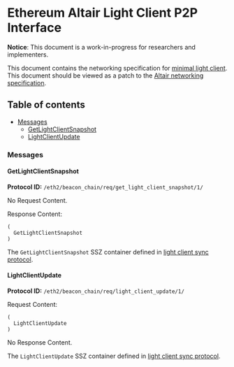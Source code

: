 # Ethereum Altair Light Client P2P Interface

**Notice**: This document is a work-in-progress for researchers and implementers.

This document contains the networking specification for [minimal light client](./sync-protocol.md).
This document should be viewed as a patch to the [Altair networking specification](../altair/p2p-interface.md).

## Table of contents

<!-- TOC -->
<!-- START doctoc generated TOC please keep comment here to allow auto update -->
<!-- DON'T EDIT THIS SECTION, INSTEAD RE-RUN doctoc TO UPDATE -->

- [Messages](#messages)
  - [GetLightClientSnapshot](#getlightclientsnapshot)
  - [LightClientUpdate](#lightclientupdate)

<!-- END doctoc generated TOC please keep comment here to allow auto update -->
<!-- /TOC -->

### Messages

#### GetLightClientSnapshot

**Protocol ID:** `/eth2/beacon_chain/req/get_light_client_snapshot/1/`

No Request Content.

Response Content:

```
(
  GetLightClientSnapshot
)
```

The `GetLightClientSnapshot` SSZ container defined in [light client sync protocol](./sync-protocol.md#lightclientsnapshot).

#### LightClientUpdate

**Protocol ID:** `/eth2/beacon_chain/req/light_client_update/1/`

Request Content:

```
(
  LightClientUpdate
)
```

No Response Content.

The `LightClientUpdate` SSZ container defined in [light client sync protocol](./sync-protocol.md#lightclientupdate).
